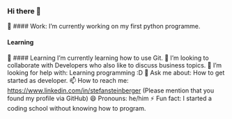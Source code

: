 ### Hi there 👋


🔭 #### Work: I’m currently working on my first python programme.

#### Learning
🌱 #### Learning I’m currently learning how to use Git.
👯 I’m looking to collaborate with Developers who also like to discuss business topics.
🤔 I’m looking for help with: Learning programming :D
💬 Ask me about: How to get started as developer.
📫 How to reach me: https://www.linkedin.com/in/stefansteinberger (Please mention that you found my profile via GitHub)
😄 Pronouns: he/him
⚡ Fun fact: I started a coding school without knowing how to program.


<!--
**h1054454/h1054454** is a ✨ _special_ ✨ repository because its `README.md` (this file) appears on your GitHub profile.


-->

